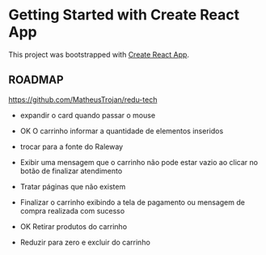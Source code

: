 # Getting Started with Create React App

This project was bootstrapped with [Create React App](https://github.com/facebook/create-react-app).

## ROADMAP

https://github.com/MatheusTrojan/redu-tech

- expandir o card quando passar o mouse

- OK O carrinho informar a quantidade de elementos inseridos

- trocar para a fonte do Raleway

- Exibir uma mensagem que o carrinho não pode estar vazio ao clicar no botão de finalizar atendimento

- Tratar páginas que não existem

- Finalizar o carrinho exibindo a tela de pagamento ou mensagem de compra realizada com sucesso

- OK Retirar produtos do carrinho

- Reduzir para zero e excluir do carrinho
